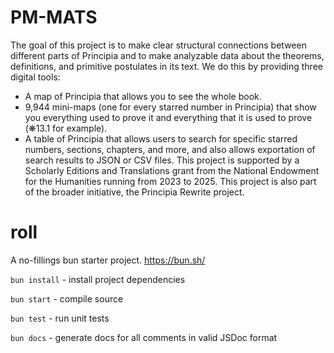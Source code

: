 # PM-MATS
The goal of this project is to make clear structural connections between different parts of Principia and to make analyzable data about the theorems, definitions, and primitive postulates in its text. We do this by providing three digital tools:

* A map of Principia that allows you to see the whole book.
* 9,944 mini-maps (one for every starred number in Principia) that show you everything used to prove it and everything that it is used to prove (❋13.1 for example).
* A table of Principia that allows users to search for specific starred numbers, sections, chapters, and more, and also allows exportation of search results to JSON or CSV files.
This project is supported by a Scholarly Editions and Translations grant from the National Endowment for the Humanities running from 2023 to 2025. This project is also part of the broader initiative, the Principia Rewrite project.

# roll
A no-fillings bun starter project. https://bun.sh/

`bun install` - install project dependencies

`bun start` - compile source

`bun test` - run unit tests

`bun docs` - generate docs for all comments in valid JSDoc format
